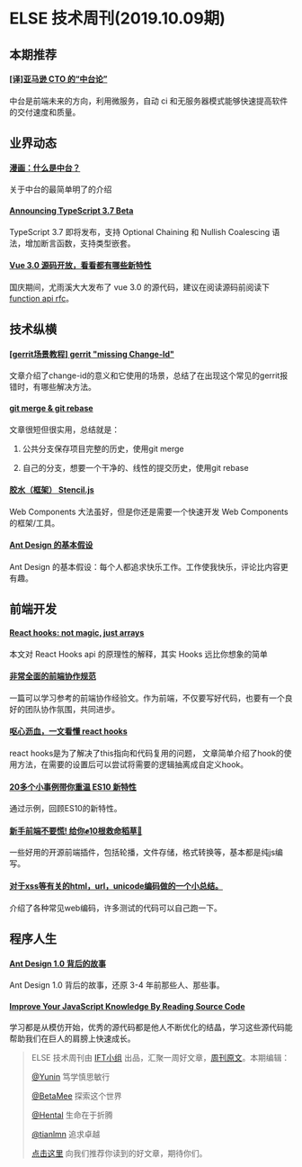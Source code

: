 # ELSE 技术周刊(2019.10.09期)

## 本期推荐

#### [[译]亚马逊 CTO 的“中台论”](https://mp.weixin.qq.com/s/1hBylosHWDo0y3TK0hNYig)

中台是前端未来的方向，利用微服务，自动 ci 和无服务器模式能够快速提高软件的交付速度和质量。

## 业界动态

#### [漫画：什么是中台？](https://juejin.im/post/5d995f82f265da5ba308389d)

关于中台的最简单明了的介绍

#### [Announcing TypeScript 3.7 Beta](https://devblogs.microsoft.com/typescript/announcing-typescript-3-7-beta/)

TypeScript 3.7 即将发布，支持 Optional Chaining 和 Nullish Coalescing 语法，增加断言函数，支持类型嵌套。

#### [Vue 3.0 源码开放，看看都有哪些新特性](https://juejin.im/post/5d996f5ae51d4578162ad469)

国庆期间，尤雨溪大大发布了 vue 3.0 的源代码，建议在阅读源码前阅读下 [function api rfc](https://github.com/vuejs/rfcs/blob/function-apis/active-rfcs/0000-function-api.md)。


## 技术纵横

#### [[gerrit场景教程] gerrit "missing Change-Id"](https://blog.csdn.net/liuxu0703/article/details/54343096)

文章介绍了change-id的意义和它使用的场景，总结了在出现这个常见的gerrit报错时，有哪些解决方法。

#### [git merge & git rebase](https://segmentfault.com/a/1190000012890029)

文章很短但很实用，总结就是：

1. 公共分支保存项目完整的历史，使用git merge

1. 自己的分支，想要一个干净的、线性的提交历史，使用git rebase


#### [胶水（框架） Stencil.js](https://www.phodal.com/blog/glue-framework-stenciljs/)

Web Components 大法虽好，但是你还是需要一个快速开发 Web Components 的框架/工具。

#### [Ant Design 的基本假设](https://www.yuque.com/lyndon/daylesson/ov6pgi)

Ant Design 的基本假设：每个人都追求快乐工作。工作使我快乐，评论比内容更有趣。

## 前端开发

#### [React hooks: not magic, just arrays](https://medium.com/@ryardley/react-hooks-not-magic-just-arrays-cd4f1857236e)

本文对 React Hooks api 的原理性的解释，其实 Hooks 远比你想象的简单

#### [非常全面的前端协作规范](https://mp.weixin.qq.com/s/FxhtAFI9nS2zytdontFMSg)

一篇可以学习参考的前端协作经验文。作为前端，不仅要写好代码，也要有一个良好的团队协作氛围，共同进步。

#### [呕心沥血，一文看懂 react hooks](https://juejin.im/post/5d985deae51d4577f9285c2f)

react hooks是为了解决了this指向和代码复用的问题， 文章简单介绍了hook的使用方法，在需要的设置后可以尝试将需要的逻辑抽离成自定义hook。

#### [20多个小事例带你重温 ES10 新特性](https://segmentfault.com/a/1190000020517671)

通过示例，回顾ES10的新特性。

#### [新手前端不要慌! 给你✊10根救命稻草🍃](https://juejin.im/post/5d904712e51d45781e0f5dd0)

一些好用的开源前端插件，包括轮播，文件存储，格式转换等，基本都是纯js编写。

#### [对于xss等有关的html，url，unicode编码做的一个小总结。](https://www.cnblogs.com/zaqzzz/p/9426661.html)

介绍了各种常见web编码，许多测试的代码可以自己跑一下。

## 程序人生

#### [Ant Design 1.0 背后的故事](https://www.yuque.com/lyndon/daylesson/xw45g0)

Ant Design 1.0 背后的故事，还原 3-4 年前那些人、那些事。

#### [Improve Your JavaScript Knowledge By Reading Source Code](https://www.smashingmagazine.com/2019/07/javascript-knowledge-reading-source-code/)

学习都是从模仿开始，优秀的源代码都是他人不断优化的结晶，学习这些源代码能帮助我们在巨人的肩膀上快速成长。


> ELSE 技术周刊由 [IFT小组](https://github.com/CtripFE) 出品，汇聚一周好文章，[周刊原文](https://zhuanlan.zhihu.com/p/83656568)。本期编辑：
>
> [@Yunin](https://github.com/Yunin) 笃学慎思敏行
>
> [@BetaMee](https://github.com/BetaMee) 探索这个世界
>
> [@Hental](https://github.com/Hental) 生命在于折腾
>
> [@tianlmn](https://github.com/tianlmn) 追求卓越
>
> [点击这里](https://github.com/CtripFE/fe-weekly/issues) 向我们推荐你读到的好文章，期待你们。
